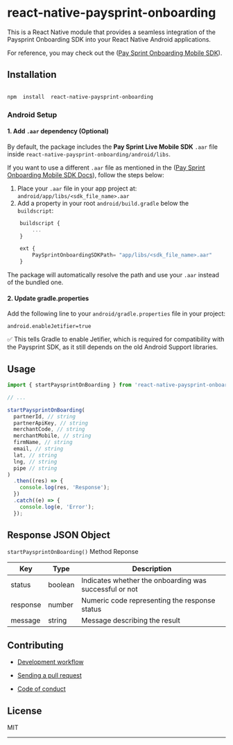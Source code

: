 # react-native-paysprint-onboarding

This is a React Native module that provides a seamless integration of the Paysprint Onboarding SDK into your React Native Android applications.

For reference, you may check out the ([Pay Sprint Onboarding Mobile SDK](https://pay-sprint.readme.io/reference/onboarding-mobile-sdk)).

## Installation

```sh

npm  install  react-native-paysprint-onboarding

```

### Android Setup

#### 1. Add `.aar` dependency (Optional)

By default, the package includes the **Pay Sprint Live Mobile SDK** `.aar` file inside `react-native-paysprint-onboarding/android/libs`.

If you want to use a different `.aar` file as mentioned in the ([Pay Sprint Onboarding Mobile SDK Docs](https://pay-sprint.readme.io/reference/onboarding-mobile-sdk)), follow the steps below:

1. Place your `.aar` file in your app project at:
   `android/app/libs/<sdk_file_name>.aar`
2. Add a property in your root `android/build.gradle` below the `buildscript`:

```js
	buildscript {
		...
	}

	ext {
	    PaySprintOnboardingSDKPath= "app/libs/<sdk_file_name>.aar"
	}
```

The package will automatically resolve the path and use your `.aar` instead of the bundled one.

#### 2. Update gradle.properties

Add the following line to your `android/gradle.properties` file in your project:

```properties
android.enableJetifier=true
```

✅ This tells Gradle to enable Jetifier, which is required for compatibility with the Paysprint SDK, as it still depends on the old Android Support libraries.

## Usage

```js
import { startPaysprintOnBoarding } from 'react-native-paysprint-onboarding';

// ...

startPaysprintOnBoarding(
  partnerId, // string
  partnerApiKey, // string
  merchantCode, // string
  merchantMobile, // string
  firmName, // string
  email, // string
  lat, // string
  lng, // string
  pipe // string
)
  .then((res) => {
    console.log(res, 'Response');
  })
  .catch((e) => {
    console.log(e, 'Error');
  });
```

## Response JSON Object

`startPaysprintOnBoarding()` Method Reponse

| Key      | Type    | Description                                            |
| -------- | ------- | ------------------------------------------------------ |
| status   | boolean | Indicates whether the onboarding was successful or not |
| response | number  | Numeric code representing the response status          |
| message  | string  | Message describing the result                          |

## Contributing

- [Development workflow](CONTRIBUTING.md#development-workflow)

- [Sending a pull request](CONTRIBUTING.md#sending-a-pull-request)

- [Code of conduct](CODE_OF_CONDUCT.md)

## License

MIT

---
